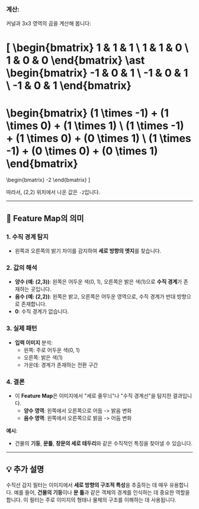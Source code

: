 
### 계산:
커널과 3x3 영역의 곱을 계산해 봅니다:

\[
\begin{bmatrix}
1 & 1 & 1 \\
1 & 1 & 0 \\
1 & 0 & 0
\end{bmatrix}
\ast
\begin{bmatrix}
-1 & 0 & 1 \\
-1 & 0 & 1 \\
-1 & 0 & 1
\end{bmatrix}
=
\begin{bmatrix}
(1 \times -1) + (1 \times 0) + (1 \times 1) \\
(1 \times -1) + (1 \times 0) + (0 \times 1) \\
(1 \times -1) + (0 \times 0) + (0 \times 1)
\end{bmatrix}
=
\begin{bmatrix}
-2
\end{bmatrix}
\]

따라서, (2,2) 위치에서 나온 값은 `-2`입니다.

---

## 🎯 Feature Map의 의미

### 1. **수직 경계 탐지**
- 왼쪽과 오른쪽의 밝기 차이를 감지하여 **세로 방향의 엣지**를 찾습니다.

### 2. **값의 해석**
- **양수 (예: (2,3))**: 왼쪽은 어두운 색(0, 1), 오른쪽은 밝은 색(1)으로 **수직 경계**가 존재하는 곳입니다.
- **음수 (예: (2,2))**: 왼쪽은 밝고, 오른쪽은 어두운 영역으로, 수직 경계가 반대 방향으로 존재합니다.
- **0**: 수직 경계가 없습니다.

### 3. **실제 패턴**
- **입력 이미지** 분석:
  - 왼쪽: 주로 어두운 색(0, 1)
  - 오른쪽: 밝은 색(1)
  - 가운데: 경계가 존재하는 전환 구간

### 4. **결론**
- 이 **Feature Map**은 이미지에서 "세로 줄무늬"나 "수직 경계선"을 탐지한 결과입니다.
  - **양수 영역**: 왼쪽에서 오른쪽으로 어둡 -> 밝음 변화
  - **음수 영역**: 왼쪽에서 오른쪽으로 밝음 -> 어둠 변화

**예시**:
- 건물의 **기둥**, **문틀**, **창문의 세로 테두리**와 같은 수직적인 특징을 찾아낼 수 있습니다.

---

## 💡 추가 설명

수직선 감지 필터는 이미지에서 **세로 방향의 구조적 특성**을 추출하는 데 매우 유용합니다. 예를 들어, **건물의 기둥**이나 **문 틀**과 같은 객체의 경계를 인식하는 데 중요한 역할을 합니다. 이 필터는 주로 이미지의 형태나 물체의 구조를 이해하는 데 사용됩니다.
